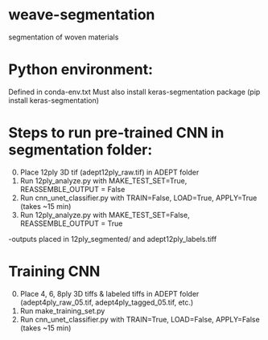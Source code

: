 # weave-segmentation
segmentation of woven materials

# Python environment:
Defined in conda-env.txt
Must also install keras-segmentation package (pip install keras-segmentation)

# Steps to run pre-trained CNN in segmentation folder:
0) Place 12ply 3D tif (adept12ply_raw.tif) in ADEPT folder 
1) Run 12ply_analyze.py with MAKE_TEST_SET=True, REASSEMBLE_OUTPUT = False
2) Run cnn_unet_classifier.py with TRAIN=False, LOAD=True, APPLY=True (takes ~15 min)
3) Run 12ply_analyze.py with MAKE_TEST_SET=False, REASSEMBLE_OUTPUT = True

-outputs placed in 12ply_segmented/ and adept12ply_labels.tiff

# Training CNN
0) Place 4, 6, 8ply 3D tiffs & labeled tiffs in ADEPT folder (adept4ply_raw_05.tif, adept4ply_tagged_05.tif, etc.)
1) Run make_training_set.py
2) Run cnn_unet_classifier.py with TRAIN=True, LOAD=False, APPLY=False (takes ~15 min)
